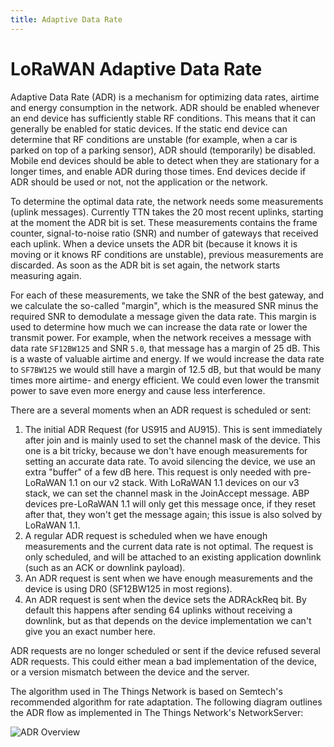 ```yaml
---
title: Adaptive Data Rate
---
```


# LoRaWAN Adaptive Data Rate

Adaptive Data Rate (ADR) is a mechanism for optimizing data rates, airtime and energy consumption in the network. ADR should be enabled whenever an end device has sufficiently stable RF conditions. This means that it can generally be enabled for static devices. If the static end device can determine that RF conditions are unstable (for example, when a car is parked on top of a parking sensor), ADR should (temporarily) be disabled. Mobile end devices should be able to detect when they are stationary for a longer times, and enable ADR during those times. End devices decide if ADR should be used or not, not the application or the network.

To determine the optimal data rate, the network needs some measurements (uplink messages). Currently TTN takes the 20 most recent uplinks, starting at the moment the ADR bit is set. These measurements contains the frame counter, signal-to-noise ratio (SNR) and number of gateways that received each uplink. When a device unsets the ADR bit (because it knows it is moving or it knows RF conditions are unstable), previous measurements are discarded. As soon as the ADR bit is set again, the network starts measuring again.

For each of these measurements, we take the SNR of the best gateway, and we calculate the so-called "margin", which is the measured SNR minus the required SNR to demodulate a message given the data rate. This margin is used to determine how much we can increase the data rate or lower the transmit power. For example, when the network receives a message with data rate `SF12BW125` and SNR `5.0`, that message has a margin of 25 dB. This is a waste of valuable airtime and energy. If we would increase the data rate to `SF7BW125` we would still have a margin of 12.5 dB, but that would be many times more airtime- and energy efficient. We could even lower the transmit power to save even more energy and cause less interference.

There are a several moments when an ADR request is scheduled or sent:

1. The initial ADR Request (for US915 and AU915). This is sent immediately after join and is mainly used to set the channel mask of the device. This one is a bit tricky, because we don't have enough measurements for setting an accurate data rate. To avoid silencing the device, we use an extra "buffer" of a few dB here. This request is only needed with pre-LoRaWAN 1.1 on our v2 stack. With LoRaWAN 1.1 devices on our v3 stack, we can set the channel mask in the JoinAccept message. ABP devices pre-LoRaWAN 1.1 will only get this message once, if they reset after that, they won't get the message again; this issue is also solved by LoRaWAN 1.1.
2. A regular ADR request is scheduled when we have enough measurements and the current data rate is not optimal. The request is only scheduled, and will be attached to an existing application downlink (such as an ACK or downlink payload).
3. An ADR request is sent when we have enough measurements and the device is using DR0 (SF12BW125 in most regions).
4. An ADR request is sent when the device sets the ADRAckReq bit. By default this happens after sending 64 uplinks without receiving a downlink, but as that depends on the device implementation we can't give you an exact number here.

ADR requests are no longer scheduled or sent if the device refused several ADR requests. This could either mean a bad implementation of the device, or a version mismatch between the device and the server.

The algorithm used in The Things Network is based on Semtech's recommended algorithm for rate adaptation. The following diagram outlines the ADR flow as implemented in The Things Network's NetworkServer:

![ADR Overview](adr.png)
